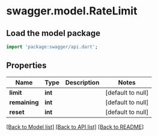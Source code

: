 # swagger.model.RateLimit

## Load the model package
```dart
import 'package:swagger/api.dart';
```

## Properties
Name | Type | Description | Notes
------------ | ------------- | ------------- | -------------
**limit** | **int** |  | [default to null]
**remaining** | **int** |  | [default to null]
**reset** | **int** |  | [default to null]

[[Back to Model list]](../README.md#documentation-for-models) [[Back to API list]](../README.md#documentation-for-api-endpoints) [[Back to README]](../README.md)

